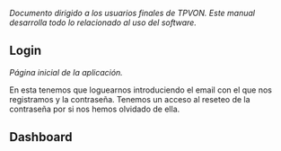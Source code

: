 _Documento dirigido a los usuarios finales de TPVON. Este manual desarrolla todo lo relacionado al uso del software._

## Login
_Página inicial de la aplicación._

En esta tenemos que loguearnos introduciendo el email con el que nos registramos y la contraseña. 
Tenemos un acceso al reseteo de la contraseña por si nos hemos olvidado de ella. 

## Dashboard

